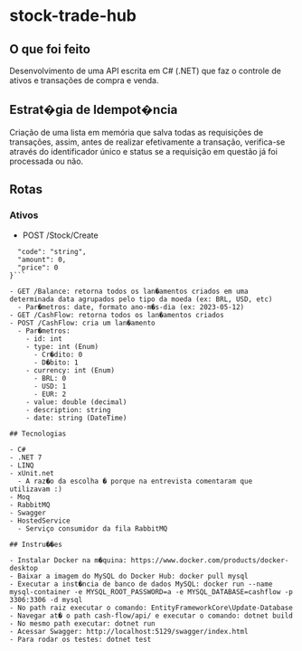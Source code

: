 # stock-trade-hub

## O que foi feito

Desenvolvimento de uma API escrita em C# (.NET) que faz o controle de ativos e transações de compra e venda.

## Estrat�gia de Idempot�ncia

Criação de uma lista em memória que salva todas as requisições de transações, assim, antes de realizar efetivamente a transação, verifica-se através do identificador único e status se a requisição em questão já foi processada ou não.

## Rotas

### Ativos

- POST /Stock/Create

```json{
  "code": "string",
  "amount": 0,
  "price": 0
}```

- GET /Balance: retorna todos os lan�amentos criados em uma determinada data agrupados pelo tipo da moeda (ex: BRL, USD, etc)
  - Par�metros: date, formato ano-m�s-dia (ex: 2023-05-12)
- GET /CashFlow: retorna todos os lan�amentos criados
- POST /CashFlow: cria um lan�amento
  - Par�metros:
    - id: int
    - type: int (Enum)
      - Cr�dito: 0
      - D�bito: 1
    - currency: int (Enum)
      - BRL: 0
      - USD: 1
      - EUR: 2
    - value: double (decimal)
    - description: string
    - date: string (DateTime)

## Tecnologias

- C#
- .NET 7
- LINQ
- xUnit.net
  - A raz�o da escolha � porque na entrevista comentaram que utilizavam :)
- Moq
- RabbitMQ
- Swagger
- HostedService
  - Serviço consumidor da fila RabbitMQ

## Instru��es

- Instalar Docker na m�quina: https://www.docker.com/products/docker-desktop
- Baixar a imagem do MySQL do Docker Hub: docker pull mysql
- Executar a inst�ncia de banco de dados MySQL: docker run --name mysql-container -e MYSQL_ROOT_PASSWORD=a -e MYSQL_DATABASE=cashflow -p 3306:3306 -d mysql
- No path raiz executar o comando: EntityFrameworkCore\Update-Database
- Navegar at� o path cash-flow/api/ e executar o comando: dotnet build
- No mesmo path executar: dotnet run
- Acessar Swagger: http://localhost:5129/swagger/index.html
- Para rodar os testes: dotnet test
